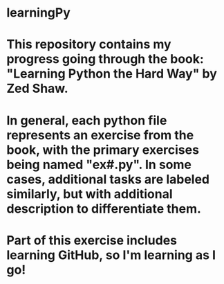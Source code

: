 # learningPy
#
# This repository contains my progress going through the book: "Learning Python the Hard Way" by Zed Shaw.
#
# In general, each python file represents an exercise from the book, with the primary exercises being named "ex#.py". In some cases, additional tasks are labeled similarly, but with additional description to differentiate them.
#
# Part of this exercise includes learning GitHub, so I'm learning as I go!
